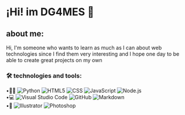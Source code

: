 # ¡Hi! im DG4MES 👋

## about me:
Hi, I'm someone who wants to learn as much as I can about web technologies since I find them very interesting and I hope one day to be able to create great projects on my own



### 🛠 technologies and tools:
•👨‍💻   ![Python](https://img.shields.io/badge/-Python-333333?style=flat&logo=python)
  ![HTML5](https://img.shields.io/badge/-HTML5-333333?style=flat&logo=HTML5)
  ![CSS](https://img.shields.io/badge/-CSS-333333?style=flat&logo=CSS3&logoColor=1572B6)
  ![JavaScript](https://img.shields.io/badge/-JavaScript-333333?style=flat&logo=javascript)
  ![Node.js](https://img.shields.io/badge/-Node.js-333333?style=flat&logo=node.js)  
•💻 ![Visual Studio Code](https://img.shields.io/badge/-Visual%20Studio%20Code-333333?style=flat&logo=visual-studio-code&logoColor=007ACC)  ![GitHub](https://img.shields.io/badge/-GitHub-333333?style=flat&logo=github)
  ![Markdown](https://img.shields.io/badge/-Markdown-333333?style=flat&logo=markdown)  
•🎨  ![Illustrator](https://img.shields.io/badge/-Illustrator-333333?style=flat&logo=adobe-illustrator)
  ![Photoshop](https://img.shields.io/badge/-Photoshop-333333?style=flat&logo=adobe-photoshop)
